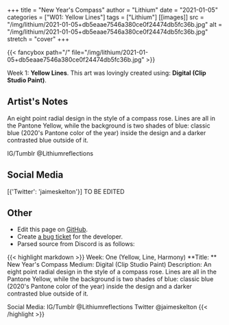 +++
title =       "New Year's Compass"
author =      "Lithium"
date =        "2021-01-05"
categories =  ["W01: Yellow Lines"]
tags =        ["Lithium"]
[[images]]
                      src = "/img/lithium/2021-01-05+db5eaae7546a380ce0f24474db5fc36b.jpg"
                      alt = "/img/lithium/2021-01-05+db5eaae7546a380ce0f24474db5fc36b.jpg"
                      stretch = "cover"
+++


{{< fancybox path="/" file="/img/lithium/2021-01-05+db5eaae7546a380ce0f24474db5fc36b.jpg" >}}


Week 1: **Yellow Lines**. This art was lovingly created using: **Digital (Clip Studio Paint)**.

## Artist's Notes

An eight point radial design in the style of a compass rose. Lines are all in the Pantone Yellow, while the background is two shades of blue: classic blue (2020's Pantone color of the year) inside the design and a darker contrasted blue outside of it.

IG/Tumblr @Lithiumreflections

## Social Media

[{'Twitter': 'jaimeskelton'}] TO BE EDITED

## Other

- Edit this page on [GitHub](https://github.com/teaminkling/web-refresh/edit/main/blog/content/blog/lithium-week-1-8366.md).
- Create [a bug ticket](https://github.com/teaminkling/web-refresh/issues/new?assignees=&labels=bug&template=problem-report.md&title=) for the developer.
- Parsed source from Discord is as follows:

{{< highlight markdown >}}
Week: One (Yellow, Line, Harmony)
**Title:  ** New Year's Compass
Medium: Digital (Clip Studio Paint)
Description: An eight point radial design in the style of a compass rose. Lines are all in the Pantone Yellow, while the background is two shades of blue: classic blue (2020's Pantone color of the year) inside the design and a darker contrasted blue outside of it.

Social Media: IG/Tumblr @Lithiumreflections Twitter @jaimeskelton
{{< /highlight >}}